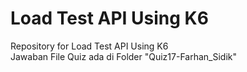 # Load Test API Using K6
Repository for Load Test API Using K6 <br>
Jawaban File Quiz ada di Folder "Quiz17-Farhan_Sidik" <br>
